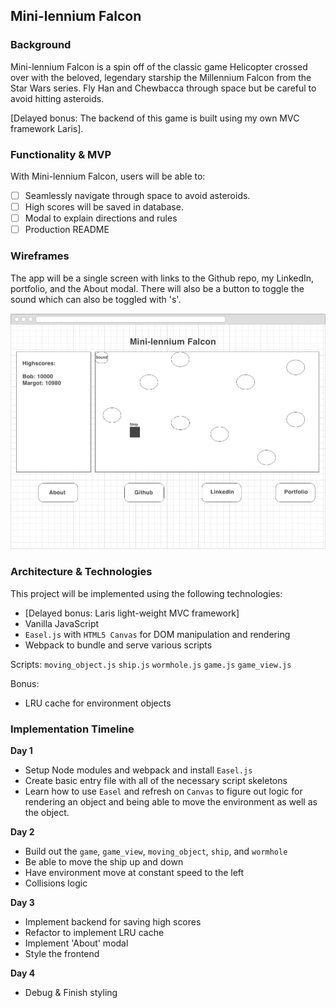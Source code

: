 ## Mini-lennium Falcon

### Background

Mini-lennium Falcon is a spin off of the classic game Helicopter crossed over with the beloved, legendary starship the Millennium Falcon from the Star Wars series. Fly Han and Chewbacca through space but be careful to avoid hitting asteroids.

[Delayed bonus: The backend of this game is built using my own MVC framework Laris].

### Functionality & MVP

With Mini-lennium Falcon, users will be able to:
- [ ] Seamlessly navigate through space to avoid asteroids.
- [ ] High scores will be saved in database.
- [ ] Modal to explain directions and rules
- [ ] Production README

### Wireframes

The app will be a single screen with links to the Github repo, my LinkedIn, portfolio, and the About modal. There will also be a button to toggle the sound which can also be toggled with 's'.

<img src="./docs/main.png" />

### Architecture & Technologies

This project will be implemented using the following technologies:

- [Delayed bonus: Laris light-weight MVC framework]
- Vanilla JavaScript
- `Easel.js` with `HTML5 Canvas` for DOM manipulation and rendering
- Webpack to bundle and serve various scripts

Scripts:
`moving_object.js`
`ship.js`
`wormhole.js`
`game.js`
`game_view.js`

Bonus:
- LRU cache for environment objects

### Implementation Timeline

**Day 1**
- Setup Node modules and webpack and install `Easel.js`
- Create basic entry file with all of the necessary script skeletons
- Learn how to use `Easel` and refresh on `Canvas` to figure out logic for rendering an object and being able to move the environment as well as the object.

**Day 2**
- Build out the `game`, `game_view`, `moving_object`, `ship`, and `wormhole`
- Be able to move the ship up and down
- Have environment move at constant speed to the left
- Collisions logic

**Day 3**
- Implement backend for saving high scores
- Refactor to implement LRU cache
- Implement 'About' modal
- Style the frontend

**Day 4**
- Debug & Finish styling
